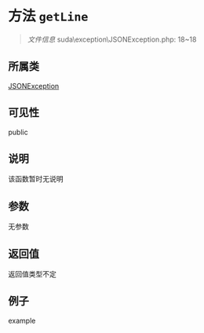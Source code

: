 # 方法 `getLine`



> *文件信息* suda\exception\JSONException.php: 18~18

## 所属类 

[JSONException](../JSONException.md)

## 可见性

 public 

## 说明

该函数暂时无说明


## 参数


无参数


## 返回值

返回值类型不定


## 例子

example